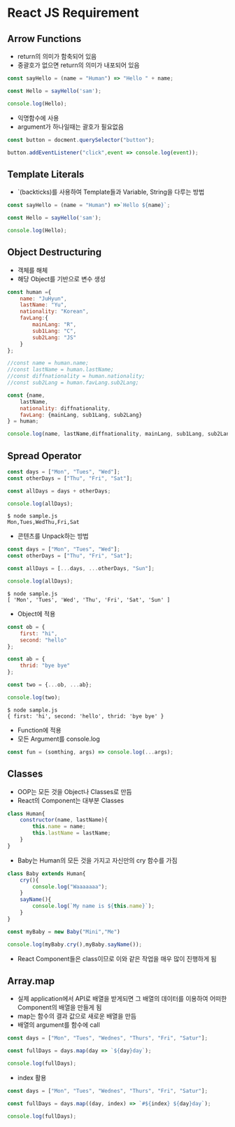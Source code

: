 # React JS Requirement

## Arrow Functions
- return의 의미가 함축되어 있음 
- 중괄호가 없으면 return의 의미가 내포되어 있음
```js
const sayHello = (name = "Human") => "Hello " + name;

const Hello = sayHello('sam');

console.log(Hello);
```
- 익명함수에 사용
- argument가 하나일때는 괄호가 필요없음
```js
const button = docment.querySelector("button");

button.addEventListener("click",event => console.log(event));
```

## Template Literals
- `(backticks)를 사용하여 Template들과 Variable, String을 다루는 방법
```js
const sayHello = (name = "Human") =>`Hello ${name}`;

const Hello = sayHello('sam');

console.log(Hello);
```

## Object Destructuring
- 객체를 해체
- 해당 Object를 기반으로 변수 생성

```js
const human ={
    name: "JuHyun",
    lastName: "Yu",
    nationality: "Korean",
    favLang:{
        mainLang: "R",
        sub1Lang: "C",
        sub2Lang: "JS"
    }
};

//const name = human.name;
//const lastName = human.lastName;
//const diffnationality = human.nationality;
//const sub2Lang = human.favLang.sub2Lang;

const {name, 
    lastName, 
    nationality: diffnationality, 
    favLang: {mainLang, sub1Lang, sub2Lang}
} = human;

console.log(name, lastName,diffnationality, mainLang, sub1Lang, sub2Lang);
```

## Spread Operator
```js
const days = ["Mon", "Tues", "Wed"];
const otherDays = ["Thu", "Fri", "Sat"];

const allDays = days + otherDays;

console.log(allDays);
```
```!
$ node sample.js
Mon,Tues,WedThu,Fri,Sat
```
- 콘텐츠를 Unpack하는 방법
```js
const days = ["Mon", "Tues", "Wed"];
const otherDays = ["Thu", "Fri", "Sat"];

const allDays = [...days, ...otherDays, "Sun"];

console.log(allDays);
```
```!
$ node sample.js
[ 'Mon', 'Tues', 'Wed', 'Thu', 'Fri', 'Sat', 'Sun' ]
```
- Object에 적용
```js
const ob = {
    first: "hi",
    second: "hello"
};

const ab = {
    thrid: "bye bye"
};

const two = {...ob, ...ab};

console.log(two);
```
```!
$ node sample.js
{ first: 'hi', second: 'hello', thrid: 'bye bye' }
```
- Function에 적용 
- 모든 Argument를 console.log
```js
const fun = (somthing, args) => console.log(...args);
```
## Classes
- OOP는 모든 것을 Object나 Classes로 만듬
- React의 Component는 대부분 Classes
```js
class Human{
    constructor(name, lastName){
        this.name = name;
        this.lastName = lastName;
    }
}
```
- Baby는 Human의 모든 것을 가지고 자신만의 cry 함수를 가짐
```js
class Baby extends Human{
    cry(){
        console.log("Waaaaaaa");
    }
    sayName(){
        console.log(`My name is ${this.name}`);
    }
}

const myBaby = new Baby("Mini","Me")

console.log(myBaby.cry(),myBaby.sayName());
```
- React Component들은 class이므로 이와 같은 작업을 매우 많이 진행하게 됨

## Array.map
- 실제 application에서 API로 배열을 받게되면 그 배열의 데이터를 이용하여 어떠한 Component의 배열을 만들게 됨
- map는 함수의 결과 값으로 새로운 배열을 만듬
- 배열의 argument를 함수에 call
```js
const days = ["Mon", "Tues", "Wednes", "Thurs", "Fri", "Satur"];

const fullDays = days.map(day => `${day}day`);

console.log(fullDays);
```
- index 활용 
```js
const days = ["Mon", "Tues", "Wednes", "Thurs", "Fri", "Satur"];

const fullDays = days.map((day, index) => `#${index} ${day}day`);

console.log(fullDays);
```